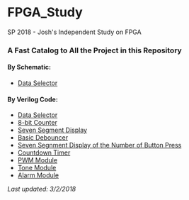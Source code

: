 # FPGA_Study
SP 2018 - Josh's Independent Study on FPGA

### A Fast Catalog to All the Project in this Repository

#### By Schematic:
  * [Data Selector](https://github.com/QingmuDeng/FPGA_Study/tree/master/Drawing_With_ISE/data_selector)
  
#### By Verilog Code:
  * [Data Selector](https://github.com/QingmuDeng/FPGA_Study/tree/master/Verilog_files/data_selector)
  * [8-bit Counter](https://github.com/QingmuDeng/FPGA_Study/tree/master/Verilog_files/four-bit_counter)
  * [Seven Segment Display](https://github.com/QingmuDeng/FPGA_Study/tree/master/Verilog_files/sevseg_display) 
  * [Basic Debouncer](https://github.com/QingmuDeng/FPGA_Study/tree/master/Verilog_files/debounce_test) 
  * [Seven Segnment Display of the Number of Button Press](https://github.com/QingmuDeng/FPGA_Study/tree/master/Verilog_files/debounced_multipluxed_sevseg)
  * [Countdown Timer](https://github.com/QingmuDeng/FPGA_Study/tree/master/Verilog_files/timer)
  * [PWM Module](https://github.com/QingmuDeng/FPGA_Study/tree/master/Verilog_files/PWM)
  * [Tone Module](https://github.com/QingmuDeng/FPGA_Study/tree/master/Verilog_files/tone)
  * [Alarm Module](https://github.com/QingmuDeng/FPGA_Study/tree/master/Verilog_files/alarm)
  
 

*Last updated: 3/2/2018*

